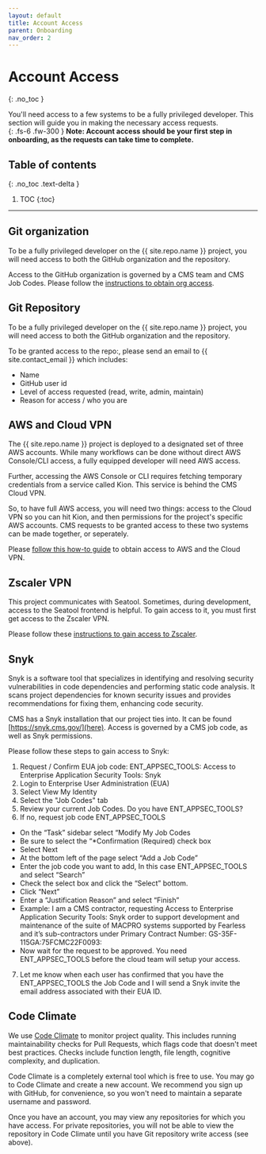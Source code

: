 ```yaml
---
layout: default
title: Account Access
parent: Onboarding
nav_order: 2
---
```


# Account Access
{: .no_toc }

You'll need access to a few systems to be a fully privileged developer.  This section will guide you in making the necessary access requests.  
{: .fs-6 .fw-300 }
**Note:  Account access should be your first step in onboarding, as the requests can take time to complete.**

## Table of contents
{: .no_toc .text-delta }

1. TOC
{:toc}
---

## Git organization

To be a fully privileged developer on the {{ site.repo.name }} project, you will need access to both the GitHub organization and the repository.

Access to the GitHub organization is governed by a CMS team and CMS Job Codes.  Please follow the [instructions to obtain org access](https://qmacbis.atlassian.net/l/cp/xe4XCoGo).

## Git Repository

To be a fully privileged developer on the {{ site.repo.name }} project, you will need access to both the GitHub organization and the repository.

To be granted access to the repo:, please send an email to {{ site.contact_email }} which includes:

- Name
- GitHub user id
- Level of access requested (read, write, admin, maintain)
- Reason for access / who you are

## AWS and Cloud VPN

The {{ site.repo.name }} project is deployed to a designated set of three AWS accounts.  While many workflows can be done without direct AWS Console/CLI access, a fully equipped developer will need AWS access.

Further, accessing the AWS Console or CLI requires fetching temporary credentials from a service called Kion.  This service is behind the CMS Cloud VPN.

So, to have full AWS access, you will need two things:  access to the Cloud VPN so you can hit Kion, and then permissions for the project's specific AWS accounts.  CMS requests to be granted access to these two systems can be made together, or seperately.

Please [follow this how-to guide](https://qmacbis.atlassian.net/l/cp/yY5s5is2) to obtain access to AWS and the Cloud VPN.

## Zscaler VPN

This project communicates with Seatool.  Sometimes, during development, access to the Seatool frontend is helpful.  To gain access to it, you must first get access to the Zscaler VPN.

Please follow these [instructions to gain access to Zscaler](https://qmacbis.atlassian.net/wiki/spaces/DE/pages/3180560407/How+to+get+access+to+CMS+Zscaler+VPN+Access).

## Snyk

Snyk is a software tool that specializes in identifying and resolving security vulnerabilities in code dependencies and performing static code analysis. It scans project dependencies for known security issues and provides recommendations for fixing them, enhancing code security.

CMS has a Snyk installation that our project ties into.  It can be found [https://snyk.cms.gov/](here).  Access is governed by a CMS job code, as well as Snyk permissions.

Please follow these steps to gain access to Snyk:
1. Request / Confirm EUA job code: ENT_APPSEC_TOOLS: Access to Enterprise Application Security Tools: Snyk
2. Login to Enterprise User Administration (EUA)
3. Select View My Identity
4. Select the "Job Codes" tab
5. Review your current Job Codes.  Do you have ENT_APPSEC_TOOLS?
6. If no, request job code ENT_APPSEC_TOOLS
- On the “Task” sidebar select “Modify My Job Codes
- Be sure to select the “*Confirmation (Required) check box
- Select Next
- At the bottom left of the page select “Add a Job Code”
- Enter the job code you want to add, In this case ENT_APPSEC_TOOLS and select “Search”
- Check the select box and click the “Select” bottom.
- Click “Next”
- Enter a “Justification Reason” and select “Finish”
- Example: I am a CMS contractor, requesting Access to Enterprise Application Security Tools: Snyk order to support development and maintenance of the suite of MACPRO systems supported by Fearless and it’s sub-contractors under Primary Contract Number: GS-35F-115GA:75FCMC22F0093:
- Now wait for the request to be approved. You need ENT_APPSEC_TOOLS before the cloud team will setup your access.
7. Let me know when each user has confirmed that you have the ENT_APPSEC_TOOLS the Job Code and I will send a Snyk invite the email address associated with their EUA ID.

## Code Climate

We use [Code Climate](https://codeclimate.com/) to monitor project quality.  This includes running maintainability checks for Pull Requests, which flags code that doesn't meet best practices.  Checks include function length, file length, cognitive complexity, and duplication.

Code Climate is a completely external tool which is free to use.  You may go to Code Climate and create a new account.  We recommend you sign up with GitHub, for convenience, so you won't need to maintain a separate username and password.

Once you have an account, you may view any repositories for which you have access.  For private repositories, you will not be able to view the repository in Code Climate until you have Git repository write access (see above).